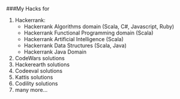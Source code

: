 ###My Hacks for

1. Hackerrank:
    * Hackerrank Algorithms domain (Scala, C#, Javascript, Ruby)
    * Hackerrank Functional Programming domain (Scala)
    * Hackerrank Artificial Intelligence (Scala)
    * Hackerrank Data Structures (Scala, Java)
    * Hackerrank Java Domain
2. CodeWars solutions
3. Hackerearth solutions
4. Codeeval solutions
5. Kattis solutions
6. Codility solutions
7. many more...
